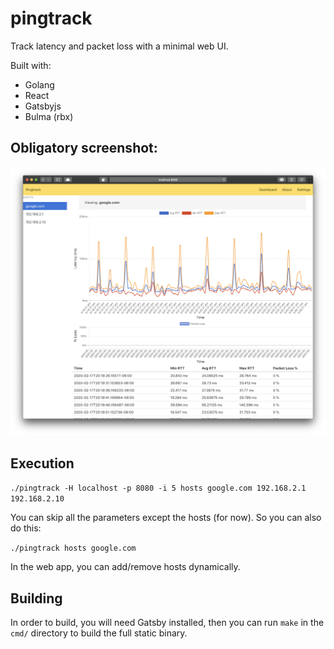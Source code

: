 # pingtrack
Track latency and packet loss with a minimal web UI.

Built with:
* Golang
* React
* Gatsbyjs
* Bulma (rbx)


## Obligatory screenshot:
![Example screenshot of graphs](https://github.com/destari/pingtrack/blob/master/Screen%20Shot%202020-02-17%20at%208.26.48%20PM.png)

## Execution
```./pingtrack -H localhost -p 8080 -i 5 hosts google.com 192.168.2.1 192.168.2.10```

You can skip all the parameters except the hosts (for now). So you can also do this:

```./pingtrack hosts google.com```

In the web app, you can add/remove hosts dynamically.

## Building
In order to build, you will need Gatsby installed, then you can run `make` in the `cmd/` directory to build the full static binary.
